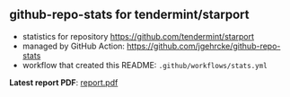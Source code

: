 ## github-repo-stats for tendermint/starport

- statistics for repository https://github.com/tendermint/starport
- managed by GitHub Action: https://github.com/jgehrcke/github-repo-stats
- workflow that created this README: `.github/workflows/stats.yml`

**Latest report PDF**: [report.pdf](https://github.com/fadeev/stats/raw/github-repo-stats/tendermint/starport/latest-report/report.pdf)

